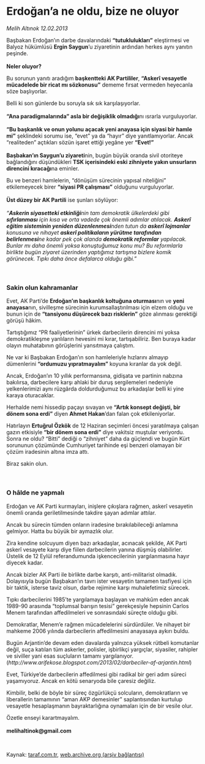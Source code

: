 # Erdoğan’a ne oldu, bize ne oluyor

*Melih Altınok 12.02.2013*

<div class="yazi"><p>Başbakan Erdoğan’ın darbe davalarındaki <b>“tutuklulukları”</b> eleştirmesi ve Balyoz hükümlüsü <b>Ergin Saygun</b>’u ziyaretinin ardından herkes aynı yanıtın peşinde.<br/><br/><b>Neler oluyor?</b></p>
<p>Bu sorunun yanıtı aradığım <b>başkentteki AK Partililer</b>, <b>“Askerî vesayetle mücadelede bir ricat mı sözkonusu”</b> dememe fırsat vermeden heyecanla söze başlıyorlar.</p>
<p>Belli ki son günlerde bu soruyla sık sık karşılaşıyorlar.<br/><br/><b>“Ana paradigmalarında” asla bir değişiklik olmadığı</b>nı ısrarla vurguluyorlar.<br/><br/><b>“Bu başkanlık ve onun yolunu açacak yeni anayasa için siyasi bir hamle mi”</b> şeklindeki sorumu ise, “evet” ya da “hayır” diye yanıtlamıyorlar. Ancak “realiteden” açtıkları sözün işaret ettiği yegâne yer <b>“Evet!”<br/><br/></b><b>Başbakan’ın Saygun’u ziyareti</b>nin, bugün büyük oranda sivil otoriteye bağlandığını düşündükleri <b>TSK içerisindeki eski zihniyete yakın unsurların direncini kıracağı</b>na eminler. </p>
<p>Bu ve benzeri hamlelerin, “dönüşüm sürecinin yapısal niteliğini” etkilemeyecek birer <b>“siyasi PR çalışması”</b> olduğunu vurguluyorlar.<br/><br/><b>Üst düzey bir AK Partili</b> ise şunları söylüyor:<br/><br/><i>“<b>Askerin siyasetteki etkinliği</b>nin tam demokratik ülkelerdeki gibi <b>sıfırlanması</b> için kısa ve orta vadede çok önemli adımlar atılacak. <b>Askerî eğitim sisteminin yeniden düzenlenmesi</b>nden tutun da <b>askerî lojmanlar</b> konusuna ve nihayet <b>askerî politikaların yürütme tarafından belirlenmesi</b>ne kadar pek çok alanda <b>demokratik reformlar</b> yapılacak. Bunlar mı daha önemli yoksa konuştuğumuz konu mu? Bu reformlarla birlikte bugün ziyaret üzerinden yaptığımız tartışma bizlere komik görünecek. Tıpkı daha önce defalarca olduğu gibi.” <br/><br/><br/></i></p>
<h3>Sakin olun kahramanlar</h3>
<p>Evet, AK Parti’de <b>Erdoğan’ın başkanlık koltuğuna oturması</b>nın ve <b>yeni anayasa</b>nın, sivilleşme sürecinin kurumsallaştırılması için elzem olduğu ve bunun için de <b>“tansiyonu düşürecek bazı risklerin”</b> göze alınması gerektiği görüşü hâkim. </p>
<p>Tartıştığımız “PR faaliyetlerinin” ürkek darbecilerin direncini mi yoksa demokratikleşme yanlıların hevesini mi kırar, tartışabiliriz. Ben buraya kadar olayın muhatabının görüşlerini yansıtmaya çalıştım.</p>
<p>Ne var ki Başbakan Erdoğan’ın son hamleleriyle hızlarını almayıp dümenlerini <b>“ordumuzu yıpratmayalım”</b> koyuna kıranlar da yok değil.</p>
<p>Ancak, Erdoğan’ın 10 yıllık performansına, gidişata ve partinin nabzına bakılırsa, darbecilere karşı ahlaki bir duruş sergilemeleri nedeniyle yelkenlerimizi aynı rüzgârda doldurduğumuz bu arkadaşlar belli ki yine karaya oturacaklar.</p>
<p>Herhalde nemi hissedip paçayı sıvayan ve <b>“Artık konsept değişti, bir dönem sona erdi”</b> diyen <b>Ahmet Hakan</b>’dan falan çok etkileniyorlar.</p>
<p>Hatırlayın <b>Ertuğrul Özkök</b> de 12 Haziran seçimleri öncesi yaratılmaya çalışan gazın etkisiyle <b>“bir dönem sona erdi”</b> diye vakitsiz muştular veriyordu. Sonra ne oldu? “Bitti” dediği o “zihniyet” daha da güçlendi ve bugün Kürt sorununun çözümünde Cumhuriyet tarihinde eşi benzeri olamayan bir çözüm iradesinin altına imza attı. </p>
<p>Biraz sakin olun.<br/><br/><br/></p>
<h3>O hâlde ne yapmalı</h3>
<p>Erdoğan ve AK Parti kurmayları, inişlere çıkışlara rağmen, askerî vesayetin önemli oranda geriletilmesinde takdire şayan adımlar attılar.</p>
<p>Ancak bu sürecin tümden onların iradesine bırakılabileceği anlamına gelmiyor. Hatta bu büyük bir aymazlık olur.</p>
<p>Zira kendine solcuyum diyen bazı arkadaşlar, acınacak şekilde, AK Parti askerî vesayete karşı diye fiilen darbecilerin yanına düşmüş olabilirler. Üstelik de 12 Eylül referandumunda işkencecilerinin yargılanmasına hayır diyecek kadar.</p>
<p>Ancak bizler AK Parti ile birlikte darbe karşıtı, anti-militarist olmadık. Dolayısıyla bugün Başbakan’ın tavrı ister vesayetin tamamen tasfiyesi için bir taktik, isterse taviz olsun, darbe rejimine karşı muhalefetimiz sürecek.</p>
<p>Tıpkı darbecilerini 1985’te yargılamaya başlayan ve mahkûm eden ancak 1989-90 arasında “toplumsal barışın tesisi” gerekçesiyle hepsinin Carlos Menem tarafından affedilmeleri ve sonrasındaki süreçte olduğu gibi.</p>
<p>Demokratlar, Menem’e rağmen mücadelelerini sürdürdüler. Ve nihayet bir mahkeme 2006 yılında darbecilerin affedilmesini anayasaya aykırı buldu.</p>
<p>Bugün Arjantin’de devam eden davalarda yalnızca yüksek rütbeli komutanlar değil, suça katılan tüm askerler, polisler, işbirlikçi yargıçlar, siyasiler, rahipler ve siviller yani esas suçluların tamamı yargılanıyor. (<i>http://www.arifekose.blogspot.com/2013/02/darbeciler-af-arjantin.html</i>)</p>
<p>Evet, Türkiye’de darbecilerin affedilmesi gibi radikal bir geri adım süreci yaşamıyoruz. Ancak en kötü senaryoda bile çaresiz değiliz. </p>
<p>Kimbilir, belki de böyle bir süreç özgürlükçü solcuların, demokratların ve liberallerin tamamının “aman AKP demesinler” saplantısından kurtulup vesayetle hesaplaşmanın bayraktarlığına oynamaları için de bir vesile olur.</p>
<p>Özetle enseyi karartmayalım.<br/><br/><b>melihaltinok@gmail.com</b></p>
<p> </p>
</div>

Kaynak: [taraf.com.tr](http://www.taraf.com.tr/melih-altinok/makale-erdogan-a-ne-oldu-bize-ne-oluyor.htm), [web.archive.org (arşiv bağlantısı)](http://web.archive.org/web/20131114002454/http://www.taraf.com.tr/melih-altinok/makale-erdogan-a-ne-oldu-bize-ne-oluyor.htm)
